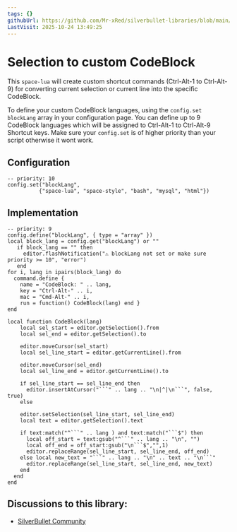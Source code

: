 ```yaml
---
tags: {}
githubUrl: https://github.com/Mr-xRed/silverbullet-libraries/blob/main/SelectionToCodeblockToggle.md
LastVisit: 2025-10-24 13:49:25
---
```


# Selection to custom CodeBlock

This `space-lua` will create custom shortcut commands (Ctrl-Alt-1 to Ctrl-Alt-9) for converting current selection or current line into the specific CodeBlock.

To define your custom CodeBlock languages, using the `config.set` `blockLang` array in your configuration page. You can define up to 9 CodeBlock languages which will be assigned to Ctrl-Alt-1 to Ctrl-Alt-9 Shortcut keys. Make sure your `config.set` is of higher priority than your script otherwise it wont work.

## Configuration

```space-lua
-- priority: 10
config.set("blockLang",
          {"space-lua", "space-style", "bash", "mysql", "html"})
```

## Implementation

```space-lua
-- priority: 9
config.define("blockLang", { type = "array" })
local block_lang = config.get("blockLang") or ""
   if block_lang == "" then 
     editor.flashNotification("⚠️ blockLang not set or make sure priority >= 10", "error")
   end
for i, lang in ipairs(block_lang) do
  command.define {
    name = "CodeBlock: " .. lang,
    key = "Ctrl-Alt-" .. i,
    mac = "Cmd-Alt-" .. i,
    run = function() CodeBlock(lang) end }
end

local function CodeBlock(lang) 
    local sel_start = editor.getSelection().from
    local sel_end = editor.getSelection().to 
    
    editor.moveCursor(sel_start) 
    local sel_line_start = editor.getCurrentLine().from
    
    editor.moveCursor(sel_end)
    local sel_line_end = editor.getCurrentLine().to

    if sel_line_start == sel_line_end then
      editor.insertAtCursor("```" .. lang .. "\n|^|\n```", false, true)
    else
    
    editor.setSelection(sel_line_start, sel_line_end)
    local text = editor.getSelection().text
    
    if text:match("^```" .. lang ) and text:match("```$") then 
      local off_start = text:gsub("^```" .. lang .. "\n", "")
      local off_end = off_start:gsub("\n```$","",1)
      editor.replaceRange(sel_line_start, sel_line_end, off_end)
    else local new_text = "```" .. lang .. "\n" .. text .. "\n```"
      editor.replaceRange(sel_line_start, sel_line_end, new_text) 
    end
  end
end
```


## Discussions to this library:
* [SilverBullet Community](https://community.silverbullet.md/t/space-script-selection-bash-codeblock/1544?u=mr.red)